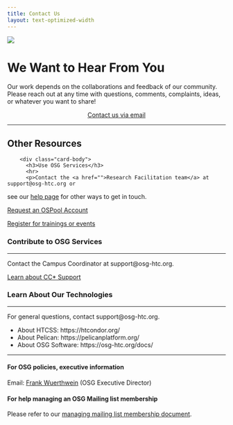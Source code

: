 ```yaml
---
title: Contact Us
layout: text-optimized-width
---
```


<img src="https://pages.cs.wisc.edu/~ckoch5/contact-photos/talk-to-us-chicago.jpeg" class="w-100" /> 

# We Want to Hear From You

Our work depends on the collaborations and feedback 
of our community. Please reach out at any time with questions, comments, 
complaints, ideas, or whatever you want to share! 

<center>
<a class="btn btn-primary me-md-2 text-dark" href="mailto:support@osg-htc.org" role="button">Contact us via email</a>
</center>

<!--
Or, just fill out the 
form below and someone will reply to you in 1-2 business days. 

 <FORM action="" method="post">
    <P>
    <LABEL for="firstname">Name</LABEL>
              <INPUT type="text" id="firstname"><BR>
    <LABEL for="email">email: </LABEL>
              <INPUT type="text" id="email"><BR>
    <input type="checkbox" id="meeting" name="meeting" value="Meet">
      <label for="meeting"> I would like to schedule a meeting.</label><br>
	<LABEL for="email">Comment: </LABEL>
              <INPUT type="text" id="email"><BR>
    <INPUT type="submit" value="Send"> <INPUT type="reset">
    </P>
 </FORM>
-->

***

## Other Resources

<div class="container-xxl">
  <div class="row border-4 border-primary ">
    <div class="col-12 col-md-6 col-lg-4 mb-4">
      <div class="card h-100">
        
        <div class="card-body">
          <h3>Use OSG Services</h3>
          <hr>
          <p>Contact the <a href="">Research Facilitation team</a> at support@osg-htc.org or 
see our <a href="https://portal.osg-htc.org/documentation/support_and_training/support/getting-help-from-RCFs/">help page</a> for other ways to get in touch. 

<a class="btn btn-primary me-md-2 text-dark" href="https://portal.osg-htc.org/application" role="button">Request an OSPool Account</a>

<a class="btn btn-primary me-md-2 text-dark" href="https://osgfacilitation.setmore.com/#classes" role="button">Register for trainings or events</a>
          </p>
        </div>
      </div>
    </div>
  </div>  
</div>  
<div class="container-xxl">
  <div class="row border-4 border-primary ">
    <div class="col-12 col-md-6 col-lg-4 mb-4">
      <div class="card h-100">
        <div class="card-body">
          <h3>Contribute to OSG Services</h3>
          <hr>
          <p>Contact the Campus Coordinator at support@osg-htc.org. 

<a class="btn btn-primary me-md-2 text-dark" href="https://osg-htc.org/campus-cyberinfrastructure.html" role="button">Learn about CC* Support</a>
</p>
        </div>
      </div>
    </div>
  </div>  
</div>
<div class="container-xxl">
  <div class="row border-4 border-primary ">
    <div class="col-12 col-md-6 col-lg-4 mb-4">
      <div class="card h-100">
        <div class="card-body">
          <h3>Learn About Our Technologies</h3>
          <hr>
          <p>For general questions, contact support@osg-htc.org. 
<ul>
<li>About HTCSS: https://htcondor.org/</li>
<li>About Pelican: https://pelicanplatform.org/</li>
<li>About OSG Software: https://osg-htc.org/docs/</li>
</ul>
          </p>
        </div>
      </div>
    </div>
  </div>
</div>


***

#### For OSG policies, executive information

Email: [Frank Wuerthwein](mailto:fkw@ucsd.edu) (OSG Executive Director)

#### For help managing an OSG Mailing list membership</h3>

Please refer to our [managing mailing list membership document](./community/mailing-lists).

